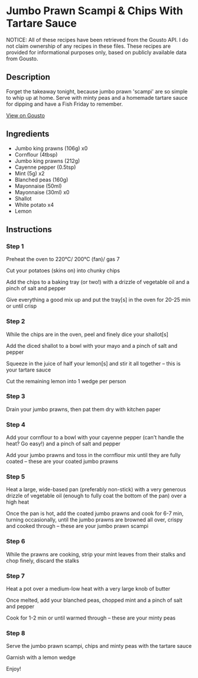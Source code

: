 # Jumbo Prawn Scampi & Chips With Tartare Sauce

NOTICE: All of these recipes have been retrieved from the Gousto API. I do not claim ownership of any recipes in these files. These recipes are provided for informational purposes only, based on publicly available data from Gousto.

## Description

Forget the takeaway tonight, because jumbo prawn 'scampi' are so simple to whip up at home. Serve with minty peas and a homemade tartare sauce for dipping and have a Fish Friday to remember. 

[View on Gousto](https://www.gousto.co.uk/recipes/cookbook/jumbo-prawn-scampi-chips-with-tartare-sauce)

## Ingredients

- Jumbo king prawns (106g) x0
- Cornflour (4tbsp)
- Jumbo king prawns (212g)
- Cayenne pepper (0.5tsp)
- Mint (5g) x2
- Blanched peas (160g)
- Mayonnaise (50ml)
- Mayonnaise (30ml) x0
- Shallot
- White potato x4
- Lemon

## Instructions


### Step 1

Preheat the oven to 220°C/ 200°C (fan)/ gas 7

Cut your potatoes (skins on) into chunky chips

Add the chips to a baking tray (or two!) with a drizzle of vegetable oil and a pinch of salt and pepper

Give everything a good mix up and put the tray[s] in the oven for 20-25 min or until crisp


### Step 2

While the chips are in the oven, peel and finely dice your shallot[s]

Add the diced shallot to a bowl with your mayo and a pinch of salt and pepper

Squeeze in the juice of half your<span class="text-danger"> </span>lemon[s] and stir it all together – this is your tartare sauce

Cut the remaining lemon into 1 wedge per person


### Step 3

Drain your jumbo prawns, then pat them dry with kitchen paper


### Step 4

Add your cornflour to a bowl with your cayenne pepper (can't handle the heat? Go easy!) and a pinch of salt and pepper

Add your jumbo prawns and toss in the cornflour mix until they are fully coated – these are your coated jumbo prawns


### Step 5

Heat a large, wide-based pan (preferably non-stick) with a very generous drizzle of vegetable oil (enough to fully coat the bottom of the pan) over a high heat

Once the pan is hot, add the coated jumbo prawns and cook for 6-7 min, turning occasionally, until the jumbo prawns are browned all over, crispy and cooked through – these are your jumbo prawn scampi


### Step 6

While the prawns are cooking, strip your mint leaves from their stalks and chop finely, discard the stalks


### Step 7

Heat a pot over a medium-low heat with a very large knob of butter

Once melted, add your blanched peas, chopped mint and a pinch of salt and pepper

Cook for 1-2 min or until warmed through – these are your minty peas

### Step 8

Serve the jumbo prawn scampi, chips and minty peas with the tartare sauce

Garnish with a lemon wedge

Enjoy!


